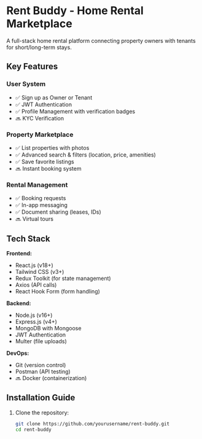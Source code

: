 # Rent Buddy - Home Rental Marketplace


A full-stack home rental platform connecting property owners with tenants for short/long-term stays.

## Key Features

### User System
- ✅ Sign up as Owner or Tenant
- ✅ JWT Authentication
- ✅ Profile Management with verification badges
- 🔜 KYC Verification

### Property Marketplace
- ✅ List properties with photos
- ✅ Advanced search & filters (location, price, amenities)
- ✅ Save favorite listings
- 🔜 Instant booking system

### Rental Management
- ✅ Booking requests
- ✅ In-app messaging
- ✅ Document sharing (leases, IDs)
- 🔜 Virtual tours

## Tech Stack

**Frontend:**
- React.js (v18+)
- Tailwind CSS (v3+)
- Redux Toolkit (for state management)
- Axios (API calls)
- React Hook Form (form handling)

**Backend:**
- Node.js (v16+)
- Express.js (v4+)
- MongoDB with Mongoose
- JWT Authentication
- Multer (file uploads)

**DevOps:**
- Git (version control)
- Postman (API testing)
- 🔜 Docker (containerization)

## Installation Guide

1. Clone the repository:
   ```bash
   git clone https://github.com/yourusername/rent-buddy.git
   cd rent-buddy